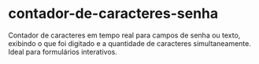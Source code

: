# contador-de-caracteres-senha
Contador de caracteres em tempo real para campos de senha ou texto, exibindo o que foi digitado e a quantidade de caracteres simultaneamente. Ideal para formulários interativos.
